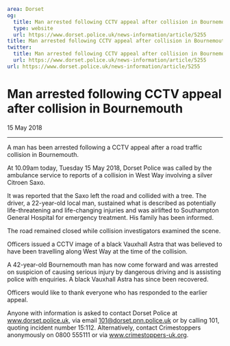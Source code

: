 ```yaml
area: Dorset
og:
  title: Man arrested following CCTV appeal after collision in Bournemouth
  type: website
  url: https://www.dorset.police.uk/news-information/article/5255
title: Man arrested following CCTV appeal after collision in Bournemouth |
twitter:
  title: Man arrested following CCTV appeal after collision in Bournemouth
  url: https://www.dorset.police.uk/news-information/article/5255
url: https://www.dorset.police.uk/news-information/article/5255
```

# Man arrested following CCTV appeal after collision in Bournemouth

15 May 2018

* * *

A man has been arrested following a CCTV appeal after a road traffic collision in Bournemouth.

At 10.09am today, Tuesday 15 May 2018, Dorset Police was called by the ambulance service to reports of a collision in West Way involving a silver Citroen Saxo.

It was reported that the Saxo left the road and collided with a tree. The driver, a 22-year-old local man, sustained what is described as potentially life-threatening and life-changing injuries and was airlifted to Southampton General Hospital for emergency treatment. His family has been informed.

The road remained closed while collision investigators examined the scene.

Officers issued a CCTV image of a black Vauxhall Astra that was believed to have been travelling along West Way at the time of the collision.

A 42-year-old Bournemouth man has now come forward and was arrested on suspicion of causing serious injury by dangerous driving and is assisting police with enquiries. A black Vauxhall Astra has since been recovered.

Officers would like to thank everyone who has responded to the earlier appeal.

Anyone with information is asked to contact Dorset Police at www.dorset.police.uk, via email 101@dorset.pnn.police.uk or by calling 101, quoting incident number 15:112. Alternatively, contact Crimestoppers anonymously on 0800 555111 or via www.crimestoppers-uk.org.
